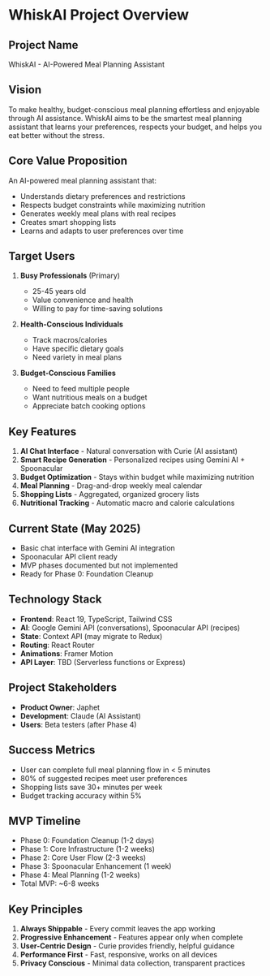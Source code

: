 # WhiskAI Project Overview

## Project Name
WhiskAI - AI-Powered Meal Planning Assistant

## Vision
To make healthy, budget-conscious meal planning effortless and enjoyable through AI assistance. WhiskAI aims to be the smartest meal planning assistant that learns your preferences, respects your budget, and helps you eat better without the stress.

## Core Value Proposition
An AI-powered meal planning assistant that:
- Understands dietary preferences and restrictions
- Respects budget constraints while maximizing nutrition
- Generates weekly meal plans with real recipes
- Creates smart shopping lists
- Learns and adapts to user preferences over time

## Target Users
1. **Busy Professionals** (Primary)
   - 25-45 years old
   - Value convenience and health
   - Willing to pay for time-saving solutions

2. **Health-Conscious Individuals**
   - Track macros/calories
   - Have specific dietary goals
   - Need variety in meal plans

3. **Budget-Conscious Families**
   - Need to feed multiple people
   - Want nutritious meals on a budget
   - Appreciate batch cooking options

## Key Features
1. **AI Chat Interface** - Natural conversation with Curie (AI assistant)
2. **Smart Recipe Generation** - Personalized recipes using Gemini AI + Spoonacular
3. **Budget Optimization** - Stays within budget while maximizing nutrition
4. **Meal Planning** - Drag-and-drop weekly meal calendar
5. **Shopping Lists** - Aggregated, organized grocery lists
6. **Nutritional Tracking** - Automatic macro and calorie calculations

## Current State (May 2025)
- Basic chat interface with Gemini AI integration
- Spoonacular API client ready
- MVP phases documented but not implemented
- Ready for Phase 0: Foundation Cleanup

## Technology Stack
- **Frontend**: React 19, TypeScript, Tailwind CSS
- **AI**: Google Gemini API (conversations), Spoonacular API (recipes)
- **State**: Context API (may migrate to Redux)
- **Routing**: React Router
- **Animations**: Framer Motion
- **API Layer**: TBD (Serverless functions or Express)

## Project Stakeholders
- **Product Owner**: Japhet
- **Development**: Claude (AI Assistant)
- **Users**: Beta testers (after Phase 4)

## Success Metrics
- User can complete full meal planning flow in < 5 minutes
- 80% of suggested recipes meet user preferences
- Shopping lists save 30+ minutes per week
- Budget tracking accuracy within 5%

## MVP Timeline
- Phase 0: Foundation Cleanup (1-2 days)
- Phase 1: Core Infrastructure (1-2 weeks)
- Phase 2: Core User Flow (2-3 weeks)
- Phase 3: Spoonacular Enhancement (1 week)
- Phase 4: Meal Planning (1-2 weeks)
- Total MVP: ~6-8 weeks

## Key Principles
1. **Always Shippable** - Every commit leaves the app working
2. **Progressive Enhancement** - Features appear only when complete
3. **User-Centric Design** - Curie provides friendly, helpful guidance
4. **Performance First** - Fast, responsive, works on all devices
5. **Privacy Conscious** - Minimal data collection, transparent practices